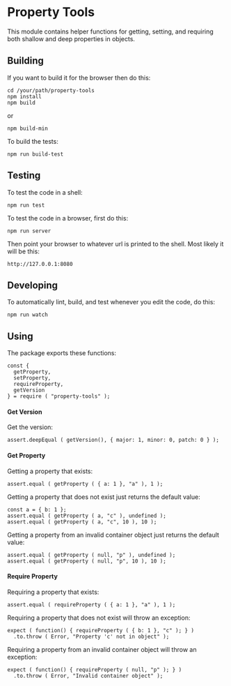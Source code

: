 # Property Tools

This module contains helper functions for getting, setting, and requiring both shallow and deep properties in objects.

## Building

If you want to build it for the browser then do this:

    cd /your/path/property-tools
    npm install
    npm build

or

    npm build-min

To build the tests:

    npm run build-test

## Testing

To test the code in a shell:

    npm run test

To test the code in a browser, first do this:

    npm run server

Then point your browser to whatever url is printed to the shell.
Most likely it will be this:

    http://127.0.0.1:8080

## Developing

To automatically lint, build, and test whenever you edit the code, do this:

    npm run watch

## Using

The package exports these functions:

    const {
      getProperty,
      setProperty,
      requireProperty,
      getVersion
    } = require ( "property-tools" );

#### Get Version

Get the version:

    assert.deepEqual ( getVersion(), { major: 1, minor: 0, patch: 0 } );

#### Get Property

Getting a property that exists:

    assert.equal ( getProperty ( { a: 1 }, "a" ), 1 );

Getting a property that does not exist just returns the default value:

    const a = { b: 1 };
    assert.equal ( getProperty ( a, "c" ), undefined );
    assert.equal ( getProperty ( a, "c", 10 ), 10 );

Getting a property from an invalid container object just returns the default value:

    assert.equal ( getProperty ( null, "p" ), undefined );
    assert.equal ( getProperty ( null, "p", 10 ), 10 );

#### Require Property

Requiring a property that exists:

    assert.equal ( requireProperty ( { a: 1 }, "a" ), 1 );

Requiring a property that does not exist will throw an exception:

    expect ( function() { requireProperty ( { b: 1 }, "c" ); } )
      .to.throw ( Error, "Property 'c' not in object" );

Requiring a property from an invalid container object will throw an exception:

    expect ( function() { requireProperty ( null, "p" ); } )
      .to.throw ( Error, "Invalid container object" );
